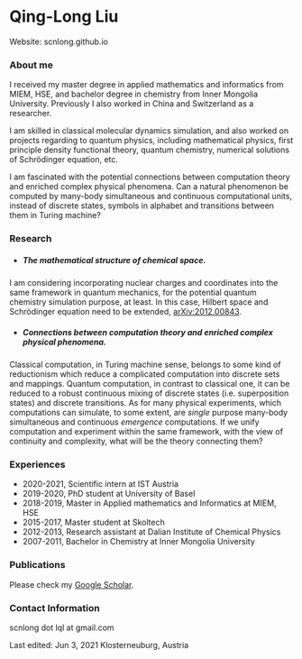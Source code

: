 # Qing-Long Liu

Website: scnlong.github.io

### About me

I received my master degree in applied mathematics and informatics from MIEM, HSE, and bachelor degree in chemistry from Inner Mongolia University. Previously I also worked in China and Switzerland as a researcher.

I am skilled in classical molecular dynamics simulation, and also worked on projects regarding to quantum physics, including mathematical physics, first principle density functional theory, quantum chemistry, numerical solutions of Schrödinger equation, etc.

I am fascinated with the potential connections between computation theory and enriched complex physical phenomena. Can a natural phenomenon be computed by many-body simultaneous and continuous computational units, instead of discrete states, symbols in alphabet and transitions between them in Turing machine?

### Research

 - ##### The mathematical structure of chemical space.
  I am considering incorporating nuclear charges and coordinates into the same framework in quantum mechanics, for the potential quantum chemistry simulation purpose, at least. In this case, Hilbert space and Schrödinger equation need to be extended, [arXiv:2012.00843].

 - ##### Connections between computation theory and enriched complex physical phenomena.
Classical computation, in Turing machine sense, belongs to some kind of reductionism which reduce a complicated computation into discrete sets and mappings. Quantum computation, in contrast to classical one, it can be reduced to a robust continuous mixing of discrete states (i.e. superposition states) and discrete transitions. As for many physical experiments, which computations can simulate, to some extent, are *single* purpose many-body simultaneous and continuous *emergence* computations. If we unify computation and experiment within the same framework, with the view of continuity and complexity, what will be the theory connecting them?

### Experiences
 - 2020-2021, Scientific intern at IST Austria
 - 2019-2020, PhD student at University of Basel
 - 2018-2019, Master in Applied mathematics and Informatics at MIEM, HSE
 - 2015-2017, Master student at Skoltech
 - 2012-2013, Research assistant at Dalian Institute of Chemical Physics
 - 2007-2011, Bachelor in Chemistry at Inner Mongolia University

### Publications
Please check my [Google Scholar]. 

### Contact Information

scnlong dot lql at gmail.com

Last edited: Jun 3, 2021
Klosterneuburg, Austria

[Google Scholar]:<https://scholar.google.com/citations?user=hwNNqt0AAAAJ&hl=en>
[arXiv:2012.00843]:<https://arxiv.org/abs/2012.00843>
[DOI: 10.1016/j.commatsci.2019.01.045]:<https://www.sciencedirect.com/science/article/pii/S0927025619300461>